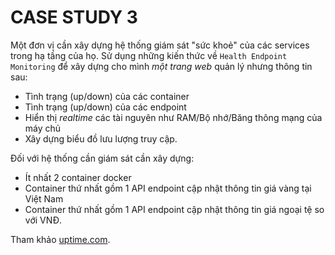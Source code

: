 # CASE STUDY 3
Một đơn vị cần xây dựng hệ thống giám sát "sức khoẻ" của các services trong hạ tầng của họ. Sử dụng những kiến thức về `Health Endpoint Monitoring` để xây dựng cho mình *một trang web* quản lý nhưng thông tin sau:

 - Tình trạng (up/down) của các container
 - Tình trạng (up/down)  của các endpoint
 - Hiển thị *realtime* các tài nguyên như RAM/Bộ nhớ/Băng thông mạng của máy chủ
 - Xây dựng biểu đồ lưu lượng truy cập.

Đối với hệ thống cần giám sát cần xây dựng:

 - Ít nhất 2 container docker
 - Container thứ nhất gồm 1 API endpoint cập nhật thông tin giá vàng tại Việt Nam
 - Container thứ nhất gồm 1 API endpoint cập nhật thông tin giá ngoại tệ so với VNĐ.
 
 Tham khảo [uptime.com](https://uptime.com/).
